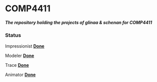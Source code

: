 # COMP4411

##### The repository holding the projects of *glinaa* & *schenan* for COMP4411

### Status

Impressionist [**Done**](https://github.com/logchan/COMP4411/wiki/Impressionist)

Modeler [**Done**](https://github.com/logchan/COMP4411/wiki/Modeler)

Trace [**Done**](https://github.com/logchan/COMP4411/wiki/Trace)

Animator  [**Done**](https://github.com/logchan/COMP4411/wiki/Animator)
